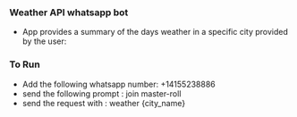 ### Weather API whatsapp bot
 - App provides a summary of the days weather in a specific
 city provided by the user:

 ### To Run
 - Add the following whatsapp number: +14155238886
 - send the following prompt : join master-roll
 - send the request with : weather {city_name}

 
